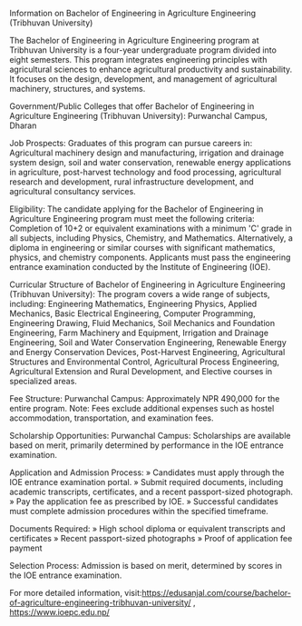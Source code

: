 Information on Bachelor of Engineering in Agriculture Engineering (Tribhuvan University)

The Bachelor of Engineering in Agriculture Engineering program at Tribhuvan University is a four-year undergraduate program divided into eight semesters. This program integrates engineering principles with agricultural sciences to enhance agricultural productivity and sustainability. It focuses on the design, development, and management of agricultural machinery, structures, and systems.

Government/Public Colleges that offer Bachelor of Engineering in Agriculture Engineering (Tribhuvan University):
Purwanchal Campus, Dharan

Job Prospects:
Graduates of this program can pursue careers in:
Agricultural machinery design and manufacturing, irrigation and drainage system design, soil and water conservation, renewable energy applications in agriculture, post-harvest technology and food processing, agricultural research and development, rural infrastructure development, and agricultural consultancy services.

Eligibility:
The candidate applying for the Bachelor of Engineering in Agriculture Engineering program must meet the following criteria:
Completion of 10+2 or equivalent examinations with a minimum 'C' grade in all subjects, including Physics, Chemistry, and Mathematics.
Alternatively, a diploma in engineering or similar courses with significant mathematics, physics, and chemistry components.
Applicants must pass the engineering entrance examination conducted by the Institute of Engineering (IOE).

Curricular Structure of Bachelor of Engineering in Agriculture Engineering (Tribhuvan University):
The program covers a wide range of subjects, including:
Engineering Mathematics, Engineering Physics, Applied Mechanics, Basic Electrical Engineering, Computer Programming, Engineering Drawing, Fluid Mechanics, Soil Mechanics and Foundation Engineering, Farm Machinery and Equipment, Irrigation and Drainage Engineering, Soil and Water Conservation Engineering, Renewable Energy and Energy Conservation Devices, Post-Harvest Engineering, Agricultural Structures and Environmental Control, Agricultural Process Engineering, Agricultural Extension and Rural Development, and Elective courses in specialized areas.

Fee Structure:
Purwanchal Campus: Approximately NPR 490,000 for the entire program.
Note: Fees exclude additional expenses such as hostel accommodation, transportation, and examination fees.

Scholarship Opportunities:
Purwanchal Campus: Scholarships are available based on merit, primarily determined by performance in the IOE entrance examination.

Application and Admission Process:
» Candidates must apply through the IOE entrance examination portal.
» Submit required documents, including academic transcripts, certificates, and a recent passport-sized photograph.
» Pay the application fee as prescribed by IOE.
» Successful candidates must complete admission procedures within the specified timeframe.

Documents Required:
» High school diploma or equivalent transcripts and certificates
» Recent passport-sized photographs
» Proof of application fee payment

Selection Process:
Admission is based on merit, determined by scores in the IOE entrance examination.

For more detailed information, visit:https://edusanjal.com/course/bachelor-of-agriculture-engineering-tribhuvan-university/ , https://www.ioepc.edu.np/